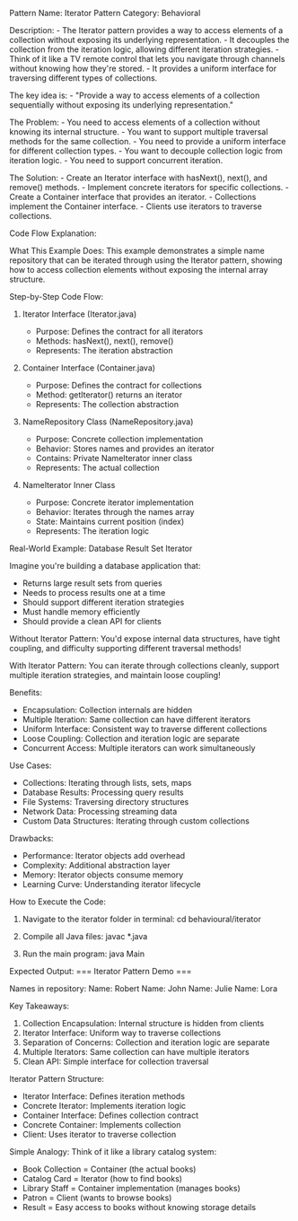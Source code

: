 Pattern Name: Iterator
Pattern Category: Behavioral

Description:
    - The Iterator pattern provides a way to access elements of a collection without exposing its underlying representation.
    - It decouples the collection from the iteration logic, allowing different iteration strategies.
    - Think of it like a TV remote control that lets you navigate through channels without knowing how they're stored.
    - It provides a uniform interface for traversing different types of collections.

The key idea is:
    - "Provide a way to access elements of a collection sequentially without exposing its underlying representation."

The Problem:
    - You need to access elements of a collection without knowing its internal structure.
    - You want to support multiple traversal methods for the same collection.
    - You need to provide a uniform interface for different collection types.
    - You want to decouple collection logic from iteration logic.
    - You need to support concurrent iteration.

The Solution:
    - Create an Iterator interface with hasNext(), next(), and remove() methods.
    - Implement concrete iterators for specific collections.
    - Create a Container interface that provides an iterator.
    - Collections implement the Container interface.
    - Clients use iterators to traverse collections.

Code Flow Explanation:

What This Example Does:
This example demonstrates a simple name repository that can be iterated through using the Iterator pattern, showing how to access collection elements without exposing the internal array structure.

Step-by-Step Code Flow:

1. Iterator Interface (Iterator.java)
   - Purpose: Defines the contract for all iterators
   - Methods: hasNext(), next(), remove()
   - Represents: The iteration abstraction

2. Container Interface (Container.java)
   - Purpose: Defines the contract for collections
   - Method: getIterator() returns an iterator
   - Represents: The collection abstraction

3. NameRepository Class (NameRepository.java)
   - Purpose: Concrete collection implementation
   - Behavior: Stores names and provides an iterator
   - Contains: Private NameIterator inner class
   - Represents: The actual collection

4. NameIterator Inner Class
   - Purpose: Concrete iterator implementation
   - Behavior: Iterates through the names array
   - State: Maintains current position (index)
   - Represents: The iteration logic

Real-World Example: Database Result Set Iterator

Imagine you're building a database application that:
- Returns large result sets from queries
- Needs to process results one at a time
- Should support different iteration strategies
- Must handle memory efficiently
- Should provide a clean API for clients

Without Iterator Pattern:
You'd expose internal data structures, have tight coupling, and difficulty supporting different traversal methods!

With Iterator Pattern:
You can iterate through collections cleanly, support multiple iteration strategies, and maintain loose coupling!

Benefits:
- Encapsulation: Collection internals are hidden
- Multiple Iteration: Same collection can have different iterators
- Uniform Interface: Consistent way to traverse different collections
- Loose Coupling: Collection and iteration logic are separate
- Concurrent Access: Multiple iterators can work simultaneously

Use Cases:
- Collections: Iterating through lists, sets, maps
- Database Results: Processing query results
- File Systems: Traversing directory structures
- Network Data: Processing streaming data
- Custom Data Structures: Iterating through custom collections

Drawbacks:
- Performance: Iterator objects add overhead
- Complexity: Additional abstraction layer
- Memory: Iterator objects consume memory
- Learning Curve: Understanding iterator lifecycle

How to Execute the Code:
1. Navigate to the iterator folder in terminal:
   cd behavioural/iterator

2. Compile all Java files:
   javac *.java

3. Run the main program:
   java Main

Expected Output:
=== Iterator Pattern Demo ===

Names in repository:
Name: Robert
Name: John
Name: Julie
Name: Lora

Key Takeaways:
1. Collection Encapsulation: Internal structure is hidden from clients
2. Iterator Interface: Uniform way to traverse collections
3. Separation of Concerns: Collection and iteration logic are separate
4. Multiple Iterators: Same collection can have multiple iterators
5. Clean API: Simple interface for collection traversal

Iterator Pattern Structure:
- Iterator Interface: Defines iteration methods
- Concrete Iterator: Implements iteration logic
- Container Interface: Defines collection contract
- Concrete Container: Implements collection
- Client: Uses iterator to traverse collection

Simple Analogy:
Think of it like a library catalog system:
- Book Collection = Container (the actual books)
- Catalog Card = Iterator (how to find books)
- Library Staff = Container implementation (manages books)
- Patron = Client (wants to browse books)
- Result = Easy access to books without knowing storage details
